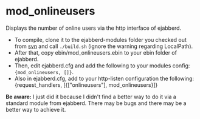 mod_onlineusers
===============

Displays the number of online users via the http interface of ejabberd. 

* To compile, clone it to the ejabberd-modules folder you checked out from [svn](http://www.ejabberd.im/ejabberd-modules) and call `./build.sh` (ignore the warning regarding LocalPath).
* After that, copy ebin/mod_onlineusers.ebin to your ebin folder of ejabberd.
* Then, edit ejabberd.cfg and add the following to your modules config: `  {mod_onlineusers, []}`.
* Also in ejabberd.cfg, add to your http-listen configuration the following: {request_handlers, [{["onlineusers"], mod_onlineusers}]}
  

**Be aware:** I just did it because I didn't find a better way to do it via a standard module from ejabberd. There may be bugs and there may be a better way to achieve it.
